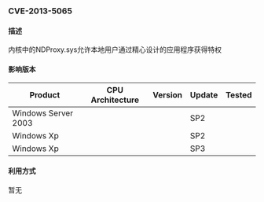 ### CVE-2013-5065

#### 描述

内核中的NDProxy.sys允许本地用户通过精心设计的应用程序获得特权

#### 影响版本

| Product             | CPU Architecture | Version | Update | Tested |
| ------------------- | ---------------- | ------- | ------ | ------ |
| Windows Server 2003 |                  |         | SP2    |        |
| Windows Xp          |                  |         | SP2    |        |
| Windows Xp          |                  |         | SP3    |        |

#### 利用方式

暂无